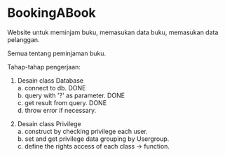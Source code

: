 # BookingABook
Website untuk meminjam buku, memasukan data buku, memasukan data pelanggan.

Semua tentang peminjaman buku.


Tahap-tahap pengerjaan:
1. Desain class Database <br />
  a. connect to db. DONE <br />
  b. query with '?' as parameter. DONE <br />
  c. get result from query. DONE <br />
  d. throw error if necessary. <br />
  
2. Desain class Privilege <br />
  a. construct by checking privilege each user. <br />
  b. set and get privilege data grouping by Usergroup. <br />
  c. define the rights access of each class -> function. <br />
